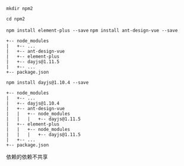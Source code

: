 `mkdir npm2`

`cd npm2`

`npm install element-plus --save`
`npm install ant-design-vue --save`

```
+-- node_modules
|   +-- ...
|   +-- ant-design-vue
|   +-- element-plus
|   +-- dayjs@1.11.5
|   +-- ...
+-- package.json
```

`npm install dayjs@1.10.4 --save`

```
+-- node_modules
|   +-- ...
|   +-- dayjs@1.10.4
|   +-- ant-design-vue
|   |   +-- node_modules
|   |   |   +-- dayjs@1.11.5
|   +-- element-plus
|   |   +-- node_modules
|   |   |   +-- dayjs@1.11.5
|   +-- ...
+-- package.json
```

依赖的依赖不共享
